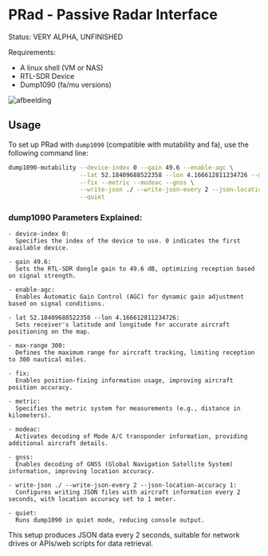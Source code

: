 # PRad - Passive Radar Interface

Status: VERY ALPHA, UNFINISHED

Requirements:
- A linux shell (VM or NAS)
- RTL-SDR Device
- Dump1090 (fa/mu versions)



![afbeelding](https://github.com/TheBarret/PRad/assets/25234371/db73c57e-99ea-462e-bea0-b8b6b17f8d85)




## Usage

To set up PRad with `dump1090` (compatible with mutability and fa), use the following command line:

```bash
dump1090-mutability --device-index 0 --gain 49.6 --enable-agc \
                    --lat 52.18409688522358 --lon 4.166612811234726 --max-range 300 \
                    --fix --metric --modeac --gnss \
                    --write-json ./ --write-json-every 2 --json-location-accuracy 1 \
                    --quiet
```

### dump1090 Parameters Explained:
```
- device-index 0:
  Specifies the index of the device to use. 0 indicates the first available device.

- gain 49.6:
  Sets the RTL-SDR dongle gain to 49.6 dB, optimizing reception based on signal strength.

- enable-agc:
  Enables Automatic Gain Control (AGC) for dynamic gain adjustment based on signal conditions.

- lat 52.18409688522358 --lon 4.166612811234726:
  Sets receiver's latitude and longitude for accurate aircraft positioning on the map.

- max-range 300:
  Defines the maximum range for aircraft tracking, limiting reception to 300 nautical miles.

- fix:
  Enables position-fixing information usage, improving aircraft position accuracy.

- metric:
  Specifies the metric system for measurements (e.g., distance in kilometers).

- modeac:
  Activates decoding of Mode A/C transponder information, providing additional aircraft details.

- gnss:
  Enables decoding of GNSS (Global Navigation Satellite System) information, improving location accuracy.

- write-json ./ --write-json-every 2 --json-location-accuracy 1:
  Configures writing JSON files with aircraft information every 2 seconds, with location accuracy set to 1 meter.

- quiet:
  Runs dump1090 in quiet mode, reducing console output.
```
This setup produces JSON data every 2 seconds, suitable for network drives or APIs/web scripts for data retrieval. 
